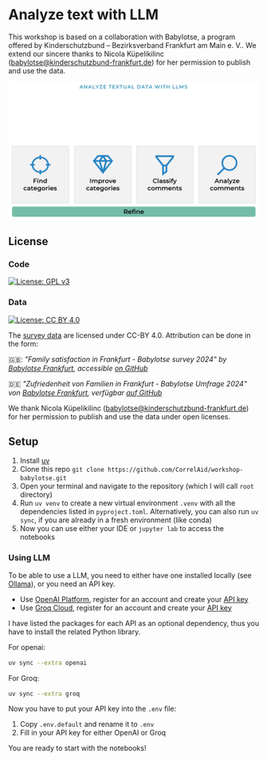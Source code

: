 # Analyze text with LLM

This workshop is based on a collaboration with Babylotse, a program offered by Kinderschutzbund –
Bezirksverband Frankfurt am Main e. V.. We extend our sincere thanks to Nicola Küpelikilinc (<babylotse@kinderschutzbund-frankfurt.de>) for her permission to publish and use the data.

![approach](./approach.png)

## License
### Code
[![License: GPL v3](https://img.shields.io/badge/License-GPLv3-blue.svg)](https://www.gnu.org/licenses/gpl-3.0)
 
### Data 
[![License: CC BY 4.0](https://img.shields.io/badge/License-CC%20BY%204.0-lightgrey.svg)](https://creativecommons.org/licenses/by/4.0/)

The [survey data](https://github.com/CorrelAid/workshop-babylotse/blob/main/data/Umfrage%20DE%20submissions%202024-07-31%2000_25.csv) are licensed under CC-BY 4.0. Attribution can be done in the form:

🇬🇧: _"Family satisfaction in Frankfurt - Babylotse survey 2024" by [Babylotse Frankfurt](https://babylotse-frankfurt.de/), accessible [on GitHub](https://raw.githubusercontent.com/CorrelAid/workshop-babylotse/refs/heads/main/data/Umfrage%20DE%20submissions%202024-07-31%2000_25.csv)_ 

:de: _"Zufriedenheit von Familien in Frankfurt - Babylotse Umfrage 2024" von [Babylotse Frankfurt](https://babylotse-frankfurt.de/), verfügbar [auf GitHub](https://raw.githubusercontent.com/CorrelAid/workshop-babylotse/refs/heads/main/data/Umfrage%20DE%20submissions%202024-07-31%2000_25.csv)_ 

We thank Nicola Küpelikilinc (<babylotse@kinderschutzbund-frankfurt.de>) for her permission to publish and use the data under open licenses.

## Setup

1. Install [uv](https://docs.astral.sh/uv/getting-started/installation/)
1. Clone this repo `git clone https://github.com/CorrelAid/workshop-babylotse.git`
1. Open your terminal and navigate to the repository (which I will call `root` directory)
1. Run `uv venv` to create a new virtual environment `.venv` with all the dependencies listed in `pyproject.toml`. Alternatively, you can also run `uv sync`, if you are already in a fresh environment (like conda)
1. Now you can use either your IDE or `jupyter lab` to access the notebooks

### Using LLM

To be able to use a LLM, you need to either have one installed locally (see [Ollama](https://ollama.com/)), or you need an API key.

- Use [OpenAI Platform](https://platform.openai.com/), register for an account and create your [API key](https://platform.openai.com/api-keys)
- Use [Groq Cloud](https://console.groq.com/login), register for an account and create your [API key](https://console.groq.com/keys)

I have listed the packages for each API as an optional dependency, thus you have to install the related Python library.

For openai:

```bash
uv sync --extra openai
```

For Groq:

```bash
uv sync --extra groq
```

Now you have to put your API key into the `.env` file:

1. Copy `.env.default` and rename it to `.env`
2. Fill in your API key for either OpenAI or Groq

You are ready to start with the notebooks!
